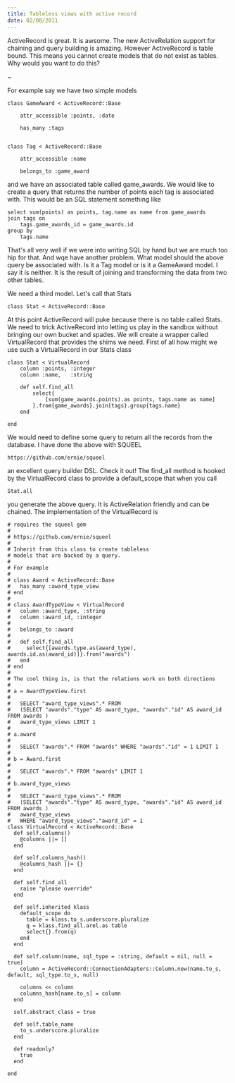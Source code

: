 ```yaml
--- 
title: Tableless views with active record
date: 02/08/2011
--- 
```


ActiveRecord is great. It is awsome. The new ActiveRelation support for chaining
and query building is amazing. However ActiveRecord is table bound. This means
you cannot create models that do not exist as tables. Why would you want to do 
this?

~

For example say we have two simple models

    class GameAward < ActiveRecord::Base

        attr_accessible :points, :date

        has_many :tags


    class Tag < ActiveRecord::Base

        attr_accessible :name

        belongs_to :game_award

and we have an associated table called game_awards. We would like to create
a query that returns the number of points each tag is associated with. This
would be an SQL statement something like

    select sum(points) as points, tag.name as name from game_awards 
    join tags on 
        tags.game_awards_id = game_awards.id
    group by
        tags.name

That's all very well if we were into writing SQL by hand but we are
much too hip for that. And wqe have another problem. What model should
the above query be associated with. Is it a Tag model or is it
a GameAward model. I say it is neither. It is the result of joining
and transforming the data from two other tables. 

We need a third model. Let's call that Stats

    class Stat < ActiveRecord::Base

At this point ActiveRecord will puke because there is no table called
Stats. We need to trick ActiveRecord into letting us play in the sandbox
without bringing our own bucket and spades. We will create a wrapper
called VirtualRecord that provides the shims we need. First of all 
how might we use such a VirtualRecord in our Stats class

    class Stat < VirtualRecord
        column :points, :integer
        column :name,   :string
        
        def self.find_all
            select{
                [sum(game_awards.points).as points, tags.name as name]
            }.from{game_awards}.join{tags}.group{tags.name}
        end

    end

We would need to define some query to return all the records from the database.
I have done the above with SQUEEL

    https://github.com/ernie/squeel

an excellent query builder DSL. Check it out! The find_all method is hooked
by the VirtualRecord class to provide a default_scope that when you call

    Stat.all

you generate the above query. It is ActiveRelation friendly and can be chained.
The implementation of the VirtualRecord is

    # requires the squeel gem
    #
    # https://github.com/ernie/squeel
    # 
    # Inherit from this class to create tableless
    # models that are backed by a query.
    #
    # For example
    #
    # class Award < ActiveRecord::Base
    #   has_many :award_type_view
    # end
    #
    # class AwardTypeView < VirtualRecord
    #   column :award_type, :string
    #   column :award_id, :integer
    #
    #   belongs_to :award
    #
    #   def self.find_all
    #     select{[awards.type.as(award_type), awards.id.as(award_id)]}.from("awards")
    #   end
    # end
    #
    # The cool thing is, is that the relations work on both directions
    #
    # a = AwardTypeView.first
    #
    #   SELECT "award_type_views".* FROM 
    #   (SELECT "awards"."type" AS award_type, "awards"."id" AS award_id FROM awards ) 
    #   award_type_views LIMIT 1
    #
    # a.award
    #
    #   SELECT "awards".* FROM "awards" WHERE "awards"."id" = 1 LIMIT 1
    #
    # b = Award.first
    #
    #   SELECT "awards".* FROM "awards" LIMIT 1
    #
    # b.award_type_views
    #
    #   SELECT "award_type_views".* FROM 
    #   (SELECT "awards"."type" AS award_type, "awards"."id" AS award_id FROM awards ) 
    #   award_type_views 
    #   WHERE "award_type_views"."award_id" = 1
    class VirtualRecord < ActiveRecord::Base
      def self.columns() 
        @columns ||= [] 
      end  

      def self.columns_hash()
        @columns_hash ||= {}
      end

      def self.find_all
        raise "please override"
      end

      def self.inherited klass 
        default_scope do
          table = klass.to_s.underscore.pluralize
          q = klass.find_all.arel.as table
          select{}.from(q)
        end
      end

      def self.column(name, sql_type = :string, default = nil, null = true)  
        column = ActiveRecord::ConnectionAdapters::Column.new(name.to_s, default, sql_type.to_s, null)  

        columns << column
        columns_hash[name.to_s] = column   
      end  

      self.abstract_class = true

      def self.table_name
        to_s.underscore.pluralize
      end

      def readonly?
        true
      end

    end

